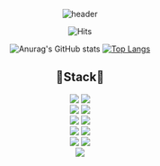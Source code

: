 <div align="center">

![header](https://capsule-render.vercel.app/api?type=Waving&color=9CCDFF&height=200&section=header&text=JEONG%20HA%20EUN&fontSize=40&fontColor=FFFFFF)

![Hits](https://hits.seeyoufarm.com/api/count/incr/badge.svg?url=https%3A%2F%2Fgithub.com%2Fh1un%2Fhit-counter&count_bg=%23CCD9FF&title_bg=%23F9C9C9&icon=&icon_color=%23E7E7E7&title=hits&edge_flat=false)
  
![Anurag's GitHub stats](https://github-readme-stats.vercel.app/api?username=h1un&show_icons=true&hide=issues)
[![Top Langs](https://github-readme-stats.vercel.app/api/top-langs/?username=h1un&layout=compact)](https://github.com/h1un/github-readme-stats)


## 💙Stack💙

<img src="https://img.shields.io/badge/JAVA-007396?style=for-the-badge&logo=java&logoColor=white">
<img src="https://img.shields.io/badge/aws-232F3E?style=for-the-badge&logo=Amazon AWS&logoColor=white">
<br>
<img src="https://img.shields.io/badge/Spring-6DB33F?style=for-the-badge&logo=Spring&logoColor=white">
<img src="https://img.shields.io/badge/Spring Boot-6DB33F?style=for-the-badge&logo=Spring Boot&logoColor=white">
<br>
<img src="https://img.shields.io/badge/mysql-4479A1?style=for-the-badge&logo=mysql&logoColor=white">  
<img src="https://img.shields.io/badge/PostgreSQL-4169E1?style=for-the-badge&logo=PostgreSQL&logoColor=white">
<br>
<img src="https://img.shields.io/badge/html-E34F26?style=for-the-badge&logo=html5&logoColor=white">
<img src="https://img.shields.io/badge/javascript-F7DF1E?style=for-the-badge&logo=javascript&logoColor=black"> 
<br>
<img src="https://img.shields.io/badge/jquery-0769AD?style=for-the-badge&logo=jquery&logoColor=white">

<img src="https://img.shields.io/badge/react-61DAFB?style=for-the-badge&logo=react&logoColor=black">
<br>
<img src="https://img.shields.io/badge/github-181717?style=for-the-badge&logo=github&logoColor=white">




<!--
**h1un/h1un** is a ✨ _special_ ✨ repository because its `README.md` (this file) appears on your GitHub profile.

Here are some ideas to get you started:

- 🔭 I’m currently working on ...
- 🌱 I’m currently learning ...
- 👯 I’m looking to collaborate on ...
- 🤔 I’m looking for help with ...
- 💬 Ask me about ...
- 📫 How to reach me: ...
- 😄 Pronouns: ...
- ⚡ Fun fact: ...
-->
</div>
